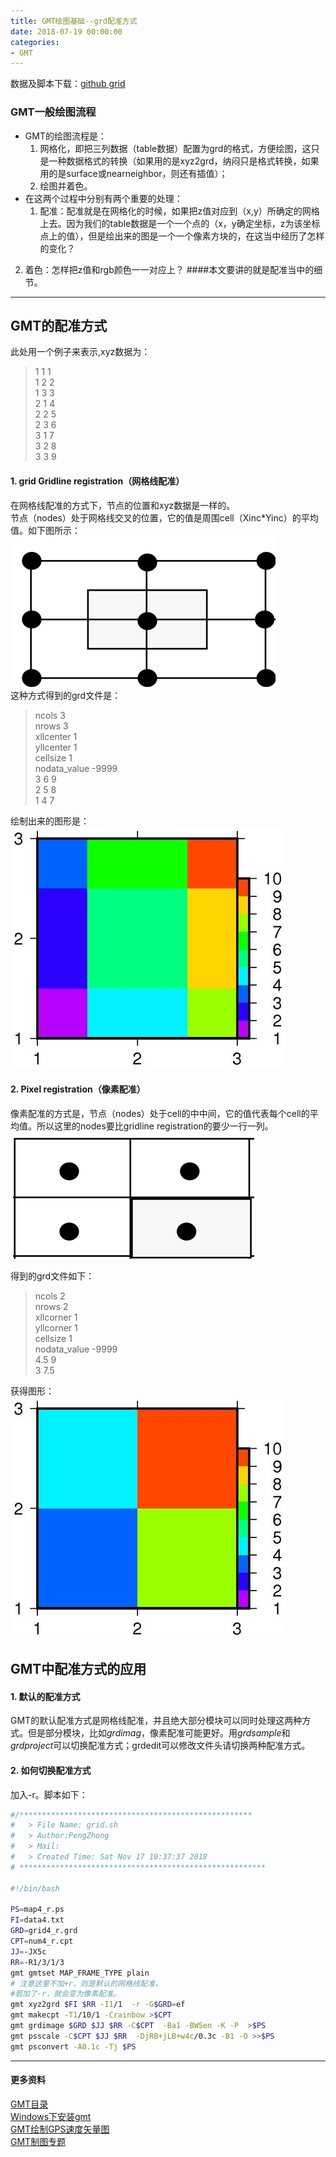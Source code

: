 ```yaml
---
title: GMT绘图基础--grd配准方式
date: 2018-07-19 00:00:00
categories:
- GMT
---
```

数据及脚本下载：[github grid](https://github.com/zhongpenggeo/GMT_demo/tree/master/grid)  
### GMT一般绘图流程
- GMT的绘图流程是：  
     1. 网格化，即把三列数据（table数据）配置为grd的格式，方便绘图，这只是一种数据格式的转换（如果用的是xyz2grd，纳闷只是格式转换，如果用的是surface或nearneighbor，则还有插值）；
     2. 绘图并着色。  
- 在这两个过程中分别有两个重要的处理：
    1. 配准：配准就是在网格化的时候，如果把z值对应到（x,y）所确定的网格上去。因为我们的table数据是一个一个点的（x，y确定坐标，z为该坐标点上的值），但是绘出来的图是一个一个像素方块的，在这当中经历了怎样的变化？
2. 着色：怎样把z值和rgb颜色一一对应上？
####本文要讲的就是配准当中的细节。

---
## GMT的配准方式
此处用一个例子来表示,xyz数据为：  
> 1 1 1  
1 2 2  
1 3 3  
2 1 4  
2 2 5   
2 3 6  
3 1 7  
3 2 8  
3 3 9  

#### 1. grid Gridline registration（网格线配准）
在网格线配准的方式下，节点的位置和xyz数据是一样的。  
节点（nodes）处于网格线交叉的位置，它的值是周围cell（Xinc*Yinc）的平均值。如下图所示：  
![gridline registration](/imags/7955445-5c06fdbd83bfb7e0.png)  
这种方式得到的grd文件是：  

>  ncols 3  
nrows 3  
xllcenter 1  
yllcenter 1  
cellsize 1  
nodata_value -9999   
3	6	9  
2	5	8  
1	4	7  

绘制出来的图形是：  
![map4.jpg](/imags/7955445-95f628b8866d368c.jpg)

#### 2.  Pixel registration（像素配准）
像素配准的方式是，节点（nodes）处于cell的中中间，它的值代表每个cell的平均值。所以这里的nodes要比gridline registration的要少一行一列。  
![image.png](/imags/7955445-727942d3bf7469d7.png)

得到的grd文件如下：  
> ncols 2  
nrows 2  
xllcorner 1  
yllcorner 1  
cellsize 1  
nodata_value -9999  
4.5	9  
3	7.5  

获得图形：  
![map4_r.jpg](/imags/7955445-c4e096ea6532c311.jpg)

## GMT中配准方式的应用
#### 1. 默认的配准方式
GMT的默认配准方式是网格线配准，并且绝大部分模块可以同时处理这两种方式。但是部分模块，比如*grdimag*，像素配准可能更好。用*grdsample*和*grdproject*可以切换配准方式；grdedit可以修改文件头请切换两种配准方式。
#### 2. 如何切换配准方式
加入-r。脚本如下：
```sh
#/****************************************************
#	> File Name: grid.sh
#	> Author:PengZhong 
#	> Mail: 
#	> Created Time: Sat Nov 17 10:37:37 2018
# *******************************************************

#!/bin/bash

PS=map4_r.ps
FI=data4.txt
GRD=grid4_r.grd
CPT=num4_r.cpt
JJ=-JX5c
RR=-R1/3/1/3
gmt gmtset MAP_FRAME_TYPE plain
# 注意这里不加+r，则是默认的网格线配准，
#若加了-r，就会变为像素配准。
gmt xyz2grd $FI $RR -I1/1  -r -G$GRD=ef
gmt makecpt -T1/10/1 -Crainbow >$CPT
gmt grdimage $GRD $JJ $RR -C$CPT  -Ba1 -BWSen -K -P  >$PS
gmt psscale -C$CPT $JJ $RR  -DjRB+jLB+w4c/0.3c -B1 -O >>$PS
gmt psconvert -A0.1c -Tj $PS
```
---
#### 更多资料
[GMT目录](https://www.jianshu.com/p/321f67983c42)  
[Windows下安装gmt](https://www.jianshu.com/p/3f1e2d62d73a)    
[GMT绘制GPS速度矢量图](https://www.jianshu.com/p/94792ab8ec97)  
[GMT制图专题](https://www.jianshu.com/c/1cc3a57914f9)

